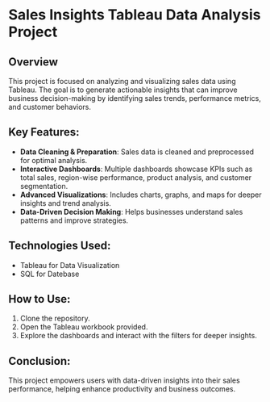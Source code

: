 # Sales Insights Tableau Data Analysis Project

## Overview
This project is focused on analyzing and visualizing sales data using Tableau. The goal is to generate actionable insights that can improve business decision-making by identifying sales trends, performance metrics, and customer behaviors.

## Key Features:
- **Data Cleaning & Preparation**: Sales data is cleaned and preprocessed for optimal analysis.
- **Interactive Dashboards**: Multiple dashboards showcase KPIs such as total sales, region-wise performance, product analysis, and customer segmentation.
- **Advanced Visualizations**: Includes charts, graphs, and maps for deeper insights and trend analysis.
- **Data-Driven Decision Making**: Helps businesses understand sales patterns and improve strategies.

## Technologies Used:
- Tableau for Data Visualization
- SQL for Datebase

## How to Use:
1. Clone the repository.
2. Open the Tableau workbook provided.
3. Explore the dashboards and interact with the filters for deeper insights.

## Conclusion:
This project empowers users with data-driven insights into their sales performance, helping enhance productivity and business outcomes.

